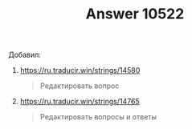 ﻿---
title: "Answer 10522"
se.owner.user_id: 15479
se.owner.display_name: "Suvitruf - Andrei Apanasik"
se.owner.link: "https://ru.meta.stackoverflow.com/users/15479/suvitruf-andrei-apanasik"
se.answer_id: 10522
se.question_id: 10521
se.post_type: answer
se.score: 2
se.is_accepted: False
---
<p>Добавил:</p>
<ol>
<li><p><a href="https://ru.traducir.win/strings/14580" rel="nofollow noreferrer">https://ru.traducir.win/strings/14580</a></p>
<blockquote>
<p>Редактировать вопрос</p>
</blockquote>
</li>
<li><p><a href="https://ru.traducir.win/strings/14765" rel="nofollow noreferrer">https://ru.traducir.win/strings/14765</a></p>
<blockquote>
<p>Редактировать вопросы и ответы</p>
</blockquote>
</li>
</ol>

